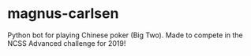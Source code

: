 # magnus-carlsen
Python bot for playing Chinese poker (Big Two).
Made to compete in the NCSS Advanced challenge for 2019!